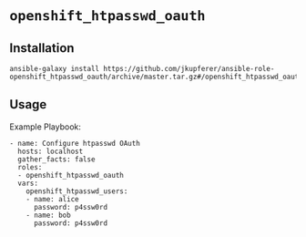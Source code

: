 # `openshift_htpasswd_oauth`

## Installation

```
ansible-galaxy install https://github.com/jkupferer/ansible-role-openshift_htpasswd_oauth/archive/master.tar.gz#/openshift_htpasswd_oauth
```

## Usage

Example Playbook:
```
- name: Configure htpasswd OAuth
  hosts: localhost
  gather_facts: false
  roles:
  - openshift_htpasswd_oauth
  vars:
    openshift_htpasswd_users:
    - name: alice
      password: p4ssw0rd
    - name: bob
      password: p4ssw0rd
```
